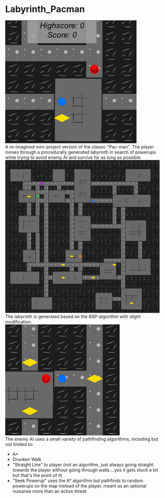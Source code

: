 # Labyrinth_Pacman
![](/images/gameplay.png)<br/>
A re-imagined mini-project version of the classic "Pac-man". The player moves through a procedurally generated labyrinth in search of powerups while trying to avoid enemy AI and survive for as long as possible.<br/>
![](/images/labyrinth_map.png)<br/>
The labyrinth is generated based on the BSP-algorithm with slight modification.<br/>
![](/images/powerups_enemy.png)<br/>
The enemy AI uses a small variety of pathfinding algorithms, including but not limited to:
* A*
* Drunken Walk
* "Straight Line" to player (not an algorithm, just always going straight towards the player without going through walls....yes it gets stuck a lot but that's the point of it)
* "Seek Powerup" uses the A* algorithm but pathfinds to random powerups on the map instead of the player, meant as an optional nuisanse more than an active threat

